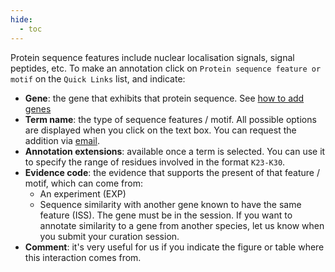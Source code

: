 ```yaml
---
hide:
  - toc
---
```


Protein sequence features include nuclear localisation signals, signal peptides, etc. To make an annotation click on `Protein sequence feature or motif` on the `Quick Links` list, and indicate:

* **Gene**: the gene that exhibits that protein sequence. See [how to add genes](./genotype_management.md#adding-genes-info)
* **Term name**: the type of sequence features / motif. All possible options are displayed when you click on the text box. You can request the addition via [email](mailto:helpdesk@pombase.org).
* **Annotation extensions**: available once a term is selected. You can use it to specify the range of residues involved in the format `K23-K30`.
* **Evidence code**: the evidence that supports the present of that feature / motif, which can come from:
    * An experiment (EXP)
    * Sequence similarity with another gene known to have the same feature (ISS). The gene must be in the session. If you want to annotate similarity to a gene from another species, let us know when you submit your curation session.
* **Comment**: it's very useful for us if you indicate the figure or table where this interaction comes from.